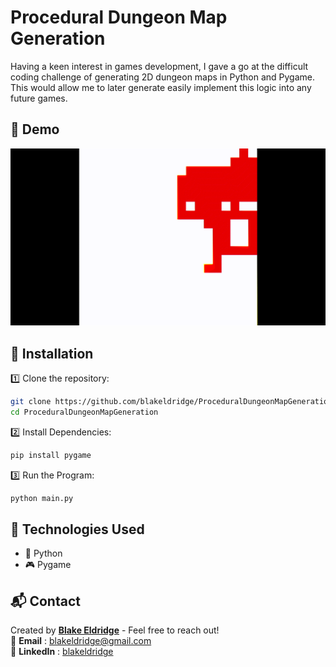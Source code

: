 # Procedural Dungeon Map Generation

Having a keen interest in games development, I gave a go at the difficult coding challenge of generating 2D dungeon maps in Python and Pygame. This would allow me to later generate easily implement this logic into any future games.

## 🎥 Demo
![Generation Demo](demo.gif)

## 🚀 Installation
1️⃣ Clone the repository:  
```sh
git clone https://github.com/blakeldridge/ProceduralDungeonMapGeneration.git
cd ProceduralDungeonMapGeneration
```
2️⃣ Install Dependencies:
```sh
pip install pygame
```
3️⃣ Run the Program:
```sh
python main.py
```

## 🔧 Technologies Used
- 🐍 Python
- 🎮 Pygame

## 📬 Contact
Created by **[Blake Eldridge](https://github.com/blakeldridge)** - Feel free to reach out! <br>
📧 **Email** : blakeldridge@gmail.com <br>
💼 **LinkedIn** : [blakeldridge](https://www.linkedin.com/in/blake-eldridge/)

